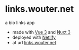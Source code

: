 # links.wouter.net

a bio links app 
 * made with [Vue 3](https://vuejs.org/) and [Nuxt 3](https://nuxt.com)
 * deployed with [Netlify](https://netlify.app/) 
 * at url [links.wouter.net](https://links.wouter.net)
